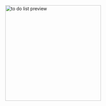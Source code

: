 <img style="width: 300px;" src="https://github.com/alexgyllos/files/blob/master/todolistpreview.png" alt="to do list preview">
